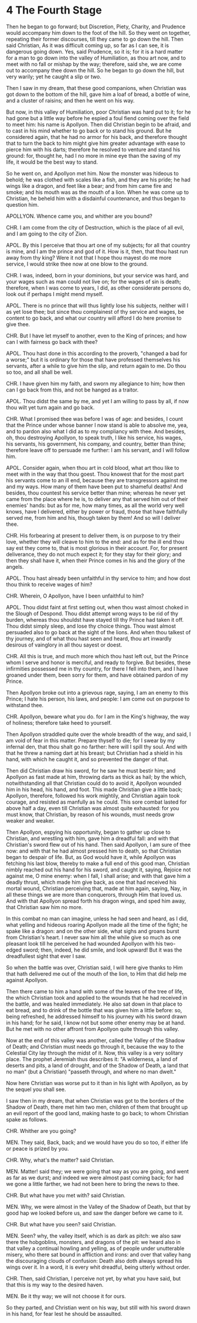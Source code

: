 # 4 The Fourth Stage

Then he began to go forward; but Discretion, Piety, Charity, and Prudence would accompany him down to the foot of the hill. So they went on together, repeating their former discourses, till they came to go down the hill. Then said Christian, As it was difficult coming up, so far as I can see, it is dangerous going down. Yes, said Prudence, so it is; for it is a hard matter for a man to go down into the valley of Humiliation, as thou art now, and to meet with no fall or mishap by the way; therefore, said she, we are come out to accompany thee down the hill. So he began to go down the hill, but very warily; yet he caught a slip or two.

Then I saw in my dream, that these good companions, when Christian was got down to the bottom of the hill, gave him a loaf of bread, a bottle of wine, and a cluster of raisins; and then he went on his way.

But now, in this valley of Humiliation, poor Christian was hard put to it; for he had gone but a little way before he espied a foul fiend coming over the field to meet him: his name is Apollyon. Then did Christian begin to be afraid, and to cast in his mind whether to go back or to stand his ground. But he considered again, that he had no armor for his back, and therefore thought that to turn the back to him might give him greater advantage with ease to pierce him with his darts; therefore he resolved to venture and stand his ground: for, thought he, had I no more in mine eye than the saving of my life, it would be the best way to stand.

So he went on, and Apollyon met him. Now the monster was hideous to behold; he was clothed with scales like a fish, and they are his pride; he had wings like a dragon, and feet like a bear; and from him came fire and smoke; and his mouth was as the mouth of a lion. When he was come up to Christian, he beheld him with a disdainful countenance, and thus began to question him.

APOLLYON. Whence came you, and whither are you bound? 

CHR. I am come from the city of Destruction, which is the place of all evil, and I am going to the city of Zion.

APOL. By this I perceive that thou art one of my subjects; for all that country is mine, and I am the prince and god of it. How is it, then, that thou hast run away from thy king? Were it not that I hope thou mayest do me more service, I would strike thee now at one blow to the ground.

CHR. I was, indeed, born in your dominions, but your service was hard, and your wages such as man could not live on; for the wages of sin is death; therefore, when I was come to years, I did, as other considerate persons do, look out if perhaps I might mend myself.

APOL. There is no prince that will thus lightly lose his subjects, neither will I as yet lose thee; but since thou complainest of thy service and wages, be content to go back, and what our country will afford I do here promise to give thee.

CHR. But I have let myself to another, even to the King of princes; and how can I with fairness go back with thee?

APOL. Thou hast done in this according to the proverb, "changed a bad for a worse;" but it is ordinary for those that have professed themselves his servants, after a while to give him the slip, and return again to me. Do thou so too, and all shall be well.

CHR. I have given him my faith, and sworn my allegiance to him; how then can I go back from this, and not be hanged as a traitor.

APOL. Thou didst the same by me, and yet I am willing to pass by all, if now thou wilt yet turn again and go back.

CHR. What I promised thee was before I was of age: and besides, I count that the Prince under whose banner I now stand is able to absolve me, yea, and to pardon also what I did as to my compliancy with thee. And besides, oh, thou destroying Apollyon, to speak truth, I like his service, his wages, his servants, his government, his company, and country, better than thine; therefore leave off to persuade me further: I am his servant, and I will follow him.

APOL. Consider again, when thou art in cold blood, what art thou like to meet with in the way that thou goest. Thou knowest that for the most part his servants come to an ill end, because they are transgressors against me and my ways. How many of them have been put to shameful deaths! And besides, thou countest his service better than mine; whereas he never yet came from the place where he is, to deliver any that served him out of their enemies' hands: but as for me, how many times, as all the world very well knows, have I delivered, either by power or fraud, those that have faithfully served me, from him and his, though taken by them! And so will I deliver thee.

CHR. His forbearing at present to deliver them, is on purpose to try their love, whether they will cleave to him to the end: and as for the ill end thou say est they come to, that is most glorious in their account. For, for present deliverance, they do not much expect it; for they stay for their glory; and then they shall have it, when their Prince comes in his and the glory of the angels.

APOL. Thou hast already been unfaithful in thy service to him; and how dost thou think to receive wages of him?

CHR. Wherein, O Apollyon, have I been unfaithful to him?

APOL. Thou didst faint at first setting out, when thou wast almost choked in the Slough of Despond. Thou didst attempt wrong ways to be rid of thy burden, whereas thou shouldst have stayed till thy Prince had taken it off. Thou didst simply sleep, and lose thy choice things. Thou wast almost persuaded also to go back at the sight of the lions. And when thou talkest of thy journey, and of what thou hast seen and heard, thou art inwardly desirous of vainglory in all thou sayest or doest.

CHR. All this is true, and much more which thou hast left out, but the Prince whom I serve and honor is merciful, and ready to forgive. But besides, these infirmities possessed me in thy country, for there I fell into them, and I have groaned under them, been sorry for them, and have obtained pardon of my Prince.

Then Apollyon broke out into a grievous rage, saying, I am an enemy to this Prince; I hate his person, his laws, and people: I am come out on purpose to withstand thee.

CHR. Apollyon, beware what you do. for I am in the King's highway, the way of holiness; therefore take heed to yourself.

Then Apollyon straddled quite over the whole breadth of the way, and said, I am void of fear in this matter. Prepare thyself to die; for I swear by my infernal den, that thou shalt go no farther: here will I spill thy soul. And with that he threw a naming dart at his breast; but Christian had a shield in his hand, with which he caught it, and so prevented the danger of that.

Then did Christian draw his sword, for he saw he must bestir him; and Apollyon as fast made at him, throwing darts as thick as hail; by the which, notwithstanding all that Christian could do to avoid it, Apollyon wounded him in his head, his hand, and foot. This made Christian give a little back; Apollyon, therefore, followed his work mightily, and Christian again took courage, and resisted as manfully as he could. This sore combat lasted for above half a day, even till Christian was almost quite exhausted: for you must know, that Christian, by reason of his wounds, must needs 
grow weaker and weaker.

Then Apollyon, espying his opportunity, began to gather up close to Christian, and wrestling with him, gave him a dreadful fall: and with that Christian's sword flew out of his hand. Then said Apollyon, I am sure of thee now: and with that he had almost pressed him to death, so that Christian began to despair of life. But, as God would have it, while Apollyon was fetching his last blow, thereby to make a full end of this good man, Christian nimbly reached out his hand for his sword, and caught it, saying, Rejoice not against me, O mine enemy: when I fall, I shall arise; and with 
that gave him a deadly thrust, which made him give back, as one that had received his mortal wound, Christian perceiving that, made at him again, saying, Nay, in all these things we are more than conquerors, through Him that loved us. And with that Apollyon 
spread forth his dragon wings, and sped him away, that Christian saw him no more.

In this combat no man can imagine, unless he had seen and heard, as I did, what yelling and hideous roaring Apollyon made all the time of the fight; he spake like a dragon: and on the other side, what sighs and groans burst from Christian's heart. I never saw him all the while give so much as one pleasant look till he perceived he had wounded Apollyon with his two-edged sword; then, indeed, he did smile, and look upward! But it was the dreadfullest sight that ever I saw.

So when the battle was over, Christian said, I will here give thanks to Him that hath delivered me out of the mouth of the lion, to Him that did help me against Apollyon.

Then there came to him a hand with some of the leaves of the tree of life, the which Christian took and applied to the wounds that he had received in the battle, and was healed immediately. He also sat down in that place to eat bread, and to drink of the bottle that was given him a little before: so, being refreshed, he addressed himself to his journey with his sword drawn in his hand; for he said, I know not but some other enemy may be at hand. But he met with no other affront from Apollyon quite through this valley.

Now at the end of this valley was another, called the Valley of the Shadow of Death; and Christian must needs go through it, because the way to the Celestial City lay through the midst of it. Now, this valley is a very solitary place. The prophet Jeremiah thus describes it: "A wilderness, a land of deserts and pits, a land of drought, and of the Shadow of Death, a land that no man" (but a Christian) "passeth through, and where no man dwelt."

Now here Christian was worse put to it than in his light with Apollyon, as by the sequel you shall see.

I saw then in my dream, that when Christian was got to the borders of the Shadow of Death, there met him two men, children of them that brought up an evil report of the good land, making haste to go back; to whom Christian spake as follows.

CHR. Whither are you going?

MEN. They said, Back, back; and we would have you do so too, if either life or peace is prized by you.

CHR. Why, what's the matter? said Christian.

MEN. Matter! said they; we were going that way as you are going, and went as far as we durst; and indeed we were almost past coming back; for had we gone a little farther, we had not been here to bring the news to thee.

CHR. But what have you met with? said Christian.

MEN. Why, we were almost in the Valley of the Shadow of Death, but that by good hap we looked before us, and saw the danger before we came to it.

CHR. But what have you seen? said Christian.

MEN. Seen? why, the valley itself, which is as dark as pitch: we also saw there the hobgoblins, monsters, and dragons of the pit: we heard also in that valley a continual howling and yelling, as of people under unutterable misery, who there sat bound in affliction and irons: and over that valley hang the discouraging clouds of confusion: Death also doth always spread his wings over it. In a word, it is every whit dreadful, being utterly without order.

CHR. Then, said Christian, I perceive not yet, by what you have said, but that this is my way to the desired haven.

MEN. Be it thy way; we will not choose it for ours.

So they parted, and Christian went on his way, but still with his sword drawn in his hand, for fear lest he should be assaulted.